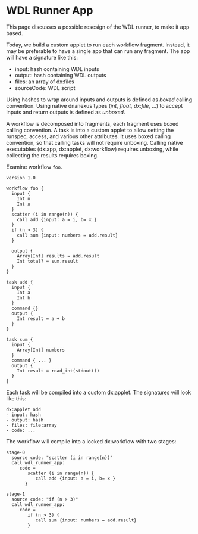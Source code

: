 # WDL Runner App

This page discusses a possible resesign of the WDL runner, to make it
app based.

Today, we build a custom applet to run each workflow fragment. Instead, it may be preferable
to have a single app that can run any fragment. The app will have a signature like this:
- input: hash containing WDL inputs
- output: hash containing WDL outputs
- files: an array of dx:files
- sourceCode: WDL script

Using hashes to wrap around inputs and outputs is defined as *boxed*
calling convention. Using native dnanexus types (*int*, *float*,
*dx:file*, ...) to accept inputs and return outputs is defined as
*unboxed*.

A workflow is decomposed into fragments, each fragment uses boxed
calling convention. A task is into a custom applet to allow setting
the runspec, access, and various other attributes. It uses boxed
calling convention, so that calling tasks will not require unboxing.
Calling native executables (dx:app, dx:applet, dx:workflow) requires
unboxing, while collecting the results requires boxing.

Examine workflow `foo`.

```
version 1.0

workflow foo {
  input {
    Int n
    Int x
  }
  scatter (i in range(n)) {
    call add {input: a = i, b= x }
  }
  if (n > 3) {
    call sum {input: numbers = add.result}
  }

  output {
    Array[Int] results = add.result
    Int total? = sum.result
  }
}

task add {
  input {
    Int a
    Int b
  }
  command {}
  output {
    Int result = a + b
  }
}

task sum {
  input {
    Array[Int] numbers
  }
  command { ... }
  output {
    Int result = read_int(stdout())
  }
}
```

Each task will be compiled into a custom dx:applet. The signatures
will look like this:

```
dx:applet add
- input: hash
- output: hash
- files: file:array
- code: ...
```

The workflow will compile into a locked dx:workflow with two stages:

```
stage-0
  source code: "scatter (i in range(n))"
  call wdl_runner_app:
     code =
        scatter (i in range(n)) {
           call add {input: a = i, b= x }
       }

stage-1
  source code: "if (n > 3)"
  call wdl_runner_app:
     code =
        if (n > 3) {
           call sum {input: numbers = add.result}
        }
```
